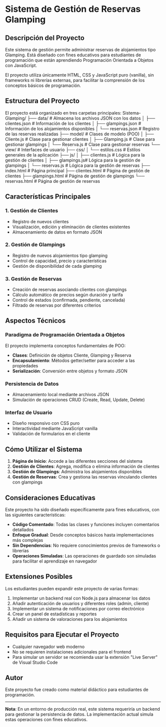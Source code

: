 # Sistema de Gestión de Reservas Glamping

## Descripción del Proyecto

Este sistema de gestión permite administrar reservas de alojamientos tipo Glamping. Está diseñado con fines educativos para estudiantes de programación que están aprendiendo Programación Orientada a Objetos con JavaScript.

El proyecto utiliza únicamente HTML, CSS y JavaScript puro (vanilla), sin frameworks ni librerías externas, para facilitar la comprensión de los conceptos básicos de programación.

## Estructura del Proyecto

El proyecto está organizado en tres carpetas principales: 
Sistema-Glamping/
├── data/ # Almacena los archivos JSON con los datos
│ ├── clientes.json # Información de los clientes
│ ├── glampings.json # Información de los alojamientos disponibles
│ └── reservas.json # Registro de las reservas realizadas
├── model/ # Clases de modelo (POO)
│ ├── Cliente.js # Clase para gestionar clientes
│ ├── Glamping.js # Clase para gestionar glampings
│ └── Reserva.js # Clase para gestionar reservas
└── view/ # Interfaces de usuario
├── css/
│ └── estilos.css # Estilos generales de la aplicación
├── js/
│ ├── clientes.js # Lógica para la gestión de clientes
│ ├── glampings.js# Lógica para la gestión de glampings
│ └── reservas.js # Lógica para la gestión de reservas
├── index.html # Página principal
├── clientes.html # Página de gestión de clientes
├── glampings.html # Página de gestión de glampings
└── reservas.html # Página de gestión de reservas


## Características Principales

### 1. Gestión de Clientes
- Registro de nuevos clientes
- Visualización, edición y eliminación de clientes existentes
- Almacenamiento de datos en formato JSON

### 2. Gestión de Glampings
- Registro de nuevos alojamientos tipo glamping
- Control de capacidad, precio y características
- Gestión de disponibilidad de cada glamping

### 3. Gestión de Reservas
- Creación de reservas asociando clientes con glampings
- Cálculo automático de precios según duración y tarifa
- Control de estados (confirmada, pendiente, cancelada)
- Filtrado de reservas por diferentes criterios

## Aspectos Técnicos

### Paradigma de Programación Orientada a Objetos
El proyecto implementa conceptos fundamentales de POO:
- **Clases**: Definición de objetos Cliente, Glamping y Reserva
- **Encapsulamiento**: Métodos getter/setter para acceder a las propiedades
- **Serialización**: Conversión entre objetos y formato JSON

### Persistencia de Datos
- Almacenamiento local mediante archivos JSON
- Simulación de operaciones CRUD (Create, Read, Update, Delete)

### Interfaz de Usuario
- Diseño responsivo con CSS puro
- Interactividad mediante JavaScript vanilla
- Validación de formularios en el cliente

## Cómo Utilizar el Sistema

1. **Página de Inicio**: Accede a las diferentes secciones del sistema
2. **Gestión de Clientes**: Agrega, modifica o elimina información de clientes
3. **Gestión de Glampings**: Administra los alojamientos disponibles
4. **Gestión de Reservas**: Crea y gestiona las reservas vinculando clientes con glampings

## Consideraciones Educativas

Este proyecto ha sido diseñado específicamente para fines educativos, con las siguientes características:

- **Código Comentado**: Todas las clases y funciones incluyen comentarios detallados
- **Enfoque Gradual**: Desde conceptos básicos hasta implementaciones más complejas
- **Sin Dependencias**: No requiere conocimientos previos de frameworks o librerías
- **Operaciones Simuladas**: Las operaciones de guardado son simuladas para facilitar el aprendizaje en navegador

## Extensiones Posibles

Los estudiantes pueden expandir este proyecto de varias formas:

1. Implementar un backend real con Node.js para almacenar los datos
2. Añadir autenticación de usuarios y diferentes roles (admin, cliente)
3. Implementar un sistema de notificaciones por correo electrónico
4. Crear un panel de estadísticas y reportes
5. Añadir un sistema de valoraciones para los alojamientos

## Requisitos para Ejecutar el Proyecto

- Cualquier navegador web moderno
- No se requieren instalaciones adicionales para el frontend
- Para simular un servidor se recomienda usar la extensión "Live Server" de Visual Studio Code

## Autor

Este proyecto fue creado como material didáctico para estudiantes de programación.

---

**Nota**: En un entorno de producción real, este sistema requeriría un backend para gestionar la persistencia de datos. La implementación actual simula estas operaciones con fines educativos.